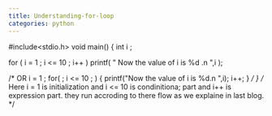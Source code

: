 ```yaml
---
title: Understanding-for-loop
categories: python
---
```


#include&lt;stdio.h&gt;
void main()
{
int i ;

for ( i = 1 ; i &lt;= 10 ; i++ )
printf( " Now the value of i is %d .n ",i );

/* OR
i = 1 ;
for( ; i &lt;= 10 ; )
{
printf("Now the value of i is %d.n ",i);
i++;
}
*/
}
/* Here i = 1 is initialization
and i &lt;= 10 is condinitiona; part and
i++ is expression part.
they run accroding to there flow as we explaine in last blog.
*/